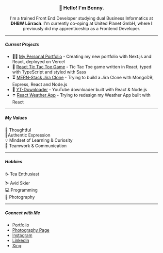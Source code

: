 <h3 align="center">👋 Hello! I'm Benny.</h3>
<p align="center">
I'm a trained Front End Developer studying dual Business Informatics at <strong>DHBW Lörrach</strong>. I'm currently co-oping at United Planet GmbH, where I previously did my apprenticeship as a Frontend Developer.
</p>

---

##### Current Projects
<!--START_SECTION:projects-->
* 👋🏻 [My Personal Portfolio](https://github.com/bennymeier/bennymeier-media-nextjs) - Creating my new portfolio with Next.js and React, deployed on Vercel
* 🎲 [React Tic Tac Toe Game](https://github.com/bennymeier/tic-tac-toe-react) - Tic Tac Toe game written in React, typed with TypeScript and styled with Sass
* ⏳ [MERN-Stack Jira Clone](https://github.com/bennymeier/mern-stack-project-management) - Trying to build a Jira Clone with MongoDB, Express, React and Node.js
* 🎵 [YT-Downloader](https://github.com/bennymeier/youtube-downloader) - YouTube downloader built with React & Node.js
* ☂️ [React Weather App](https://github.com/bennymeier/react-weather-app) - Trying to redesign my Weather App built with React
<!--END_SECTION:projects-->

---

##### My Values
<!--START_SECTION:values-->
🧠 Thoughtful <br/>
🙋‍Authentic Expression <br/>
💡 Mindset of Learning & Curiosity <br/>
🙌 Teamwork & Communication
<!--END_SECTION:values-->

---

##### Hobbies
<!--START_SECTION:hobbies-->
☕️ Tea Enthusiast <br/>
⛷️ Avid Skier </br>
💻 Programming </br>
📸 Photography
<!--END_SECTION:hobbies-->

---

##### Connect with Me
<!--START_SECTION:connect-->
* [Portfolio](https://www.bennymeier-media.de) <br/>
* [Photography Page](https://bennymeier.de) <br/>
* [Instagram](https://www.instagram.com/benny_meier/) <br/>
* [Linkedin](https://www.linkedin.com/in/benjaminmeiermedia/) <br/>
* [Xing](https://www.xing.com/profile/Benjamin_Meier41) <br/>
<!--END_SECTION:connect-->
